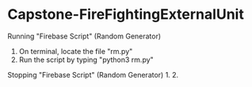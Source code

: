 # Capstone-FireFightingExternalUnit

Running "Firebase Script" (Random Generator)
  1. On terminal, locate the file "rm.py"
  2. Run the script by typing "python3 rm.py"
 
 Stopping "Firebase Script" (Random Generator)
  1.
  2.
